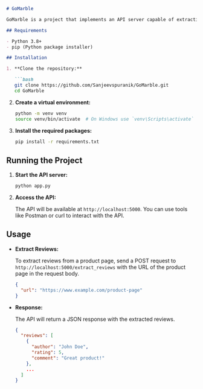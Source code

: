 ```markdown
# GoMarble

GoMarble is a project that implements an API server capable of extracting reviews information from product pages such as Shopify and Amazon. The API dynamically identifies CSS elements for reviews, handles pagination, and retrieves all reviews using browser automation and LLM integration.

## Requirements

- Python 3.8+
- pip (Python package installer)

## Installation

1. **Clone the repository:**

   ```bash
   git clone https://github.com/Sanjeevspuranik/GoMarble.git
   cd GoMarble
   ```

2. **Create a virtual environment:**

   ```bash
   python -m venv venv
   source venv/bin/activate  # On Windows use `venv\Scripts\activate`
   ```

3. **Install the required packages:**

   ```bash
   pip install -r requirements.txt
   ```

## Running the Project

1. **Start the API server:**

   ```bash
   python app.py
   ```

2. **Access the API:**

   The API will be available at `http://localhost:5000`. You can use tools like Postman or curl to interact with the API.

## Usage

- **Extract Reviews:**

  To extract reviews from a product page, send a POST request to `http://localhost:5000/extract_reviews` with the URL of the product page in the request body.

  ```json
  {
    "url": "https://www.example.com/product-page"
  }
  ```

- **Response:**

  The API will return a JSON response with the extracted reviews.

  ```json
  {
    "reviews": [
      {
        "author": "John Doe",
        "rating": 5,
        "comment": "Great product!"
      },
      ...
    ]
  }
  ```
```
```
